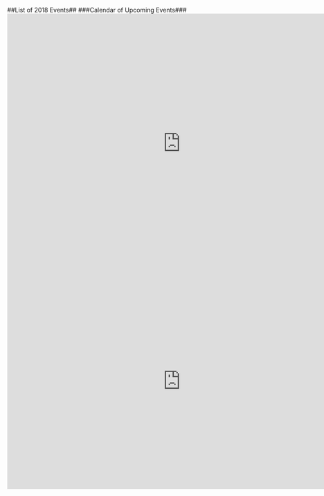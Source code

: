 
##List of 2018 Events##
###Calendar of Upcoming Events###
	<iframe src="https://calendar.google.com/calendar/embed?showTitle=0&amp;showPrint=0&amp;showTabs=0&amp;showCalendars=0&amp;mode=WEEK&amp;height=600&amp;wkst=2&amp;bgcolor=%23ffffff&amp;src=e20r4jkb6skchupu4l9ehrv0j0%40group.calendar.google.com&amp;color=%235A6986&amp;ctz=America%2FNew_York" style="border-width:0" width="800" height="600" frameborder="0" scrolling="no"></iframe>
	<iframe src="https://docs.google.com/forms/d/e/1FAIpQLSeot6E8k4RkXfspW6PLHcAQKnyY5xdDkpeUPWDiDB1fgfZ3XA/viewform?embedded=true" width="800" height="500" frameborder="0" marginheight="0" marginwidth="0">Loading...</iframe>


